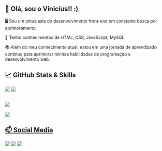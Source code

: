 ## 👋 Olá, sou o Vinicius!! :)

🖥️ Sou um entusiasta do desenvolvimento front-end em constante busca por aprimoramento!

🚀 Tenho conhecimentos de HTML, CSS, JavaScript, MySQL

📚 Além do meu conhecimento atual, estou em uma jornada de aprendizado contínuo para aprimorar minhas habilidades de programação e desenvolvimento web.

## **📈 GitHub Stats & Skills**
<div>
  <a href="https://github.com/PeNeTrAz">
  <img src="https://github-readme-stats.vercel.app/api?username=penetraz&show_icons=true&line_height=27&count_private=true&icon_color=02A0FF&theme=dark"/>
  <img src="https://github-readme-stats.vercel.app/api/top-langs/?username=penetraz&theme=dark&langs_count=20"/>
</div> <br>

![](https://skillicons.dev/icons?i=java,html,css,js) <br> <br>
![](https://skillicons.dev/icons?i=git,github,mysql,bootstrap)


## **📫 Social Media**

<div>
  <a href="https://www.youtube.com/channel/UCjG7ow5nQPQxDc9yaNvaZBA" target="_blank"><img src="https://img.shields.io/badge/YouTube-FF0000?style=for-the-badge&logo=youtube&logoColor=white"></a>
  <a href="https://discord.gg/d6SKCtq7Hc" target="_blank"><img src="https://img.shields.io/badge/Discord-7289DA?style=for-the-badge&logo=discord&logoColor=white"></a> 
  <a href="https://www.linkedin.com/in/vinicius-penetra-762320265/" target="_blank"><img src="https://img.shields.io/badge/-LinkedIn-%230077B5?style=for-the-badge&logo=linkedin&logoColor=white"></a>
</div>

  
